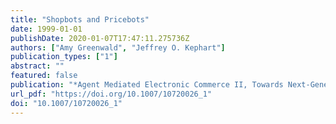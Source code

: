 ```yaml
---
title: "Shopbots and Pricebots"
date: 1999-01-01
publishDate: 2020-01-07T17:47:11.275736Z
authors: ["Amy Greenwald", "Jeffrey O. Kephart"]
publication_types: ["1"]
abstract: ""
featured: false
publication: "*Agent Mediated Electronic Commerce II, Towards Next-Generation Agent-Based Electronic Commerce Systems, IJCAI 1999 Workshop*"
url_pdf: "https://doi.org/10.1007/10720026_1"
doi: "10.1007/10720026_1"
---
```


